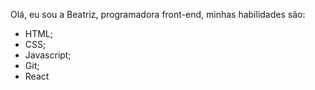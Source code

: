 Olá, eu sou a Beatriz, programadora front-end, minhas habilidades são:
- HTML;
- CSS;
- Javascript;
- Git;
- React


<!---
beatrizzinkoloouresdarocha/beatrizzinkoloouresdarocha is a ✨ special ✨ repository because its `README.md` (this file) appears on your GitHub profile.
You can click the Preview link to take a look at your changes.
--->
